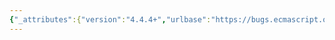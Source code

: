 ```yaml
---
{"_attributes":{"version":"4.4.4+","urlbase":"https://bugs.ecmascript.org/","maintainer":"dherman@mozilla.com"},"bug":{"bug_id":1291,"creation_ts":"2013-03-12 13:36:00 -0700","short_desc":"15.5.1.1: missing right-paren","delta_ts":"2013-05-14 18:12:54 -0700","product":"Draft for 6th Edition","component":"editorial issue","version":"Rev 14: March 8, 2013 Draft","rep_platform":"All","op_sys":"All","bug_status":"RESOLVED","resolution":"FIXED","priority":"Normal","bug_severity":"minor","everconfirmed":true,"reporter":{"uid":"jmdyck","name":"Michael Dyck"},"assigned_to":{"uid":"allen","name":"Allen Wirfs-Brock"},"long_desc":[{"commentid":3432,"comment_count":0,"who":{"uid":"jmdyck","name":"Michael Dyck"},"bug_when":"2013-03-12 13:36:34 -0700","thetext":"In 15.5.1.1 \"String ( value )\",\nstep 5.b says:\n    Let status be the result of DefinePropertyOrThrow(O, \"length\",\n    Property Descriptor{...}.\n\nInsert a right-paren between the right-brace and the final period."},{"commentid":3810,"comment_count":1,"who":{"uid":"allen","name":"Allen Wirfs-Brock"},"bug_when":"2013-05-12 16:31:05 -0700","thetext":"fixed in rev15 editor's draft"},{"commentid":3853,"comment_count":2,"who":{"uid":"allen","name":"Allen Wirfs-Brock"},"bug_when":"2013-05-14 18:12:54 -0700","thetext":"resolved in rev 15, May 14, 2013 draft"}]}}
---
```


